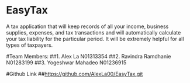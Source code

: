 # EasyTax
A tax application that will keep records of all your income, business supplies, expenses, and tax transactions and will automatically calculate your tax liability for the particular period. It will be extremely helpful for all types of taxpayers.

#Team Members:
##1. Alex La N01313354
##2. Ravindra Ramdhanie N01283199
##3. Yogeshwar Mahadeo N01236915

#Github Link
##https://github.com/AlexLa00/EasyTax.git
